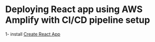 # Deploying React app using AWS Amplify with CI/CD pipeline setup
1- install [Create React App](https://github.com/facebook/create-react-app)
  

